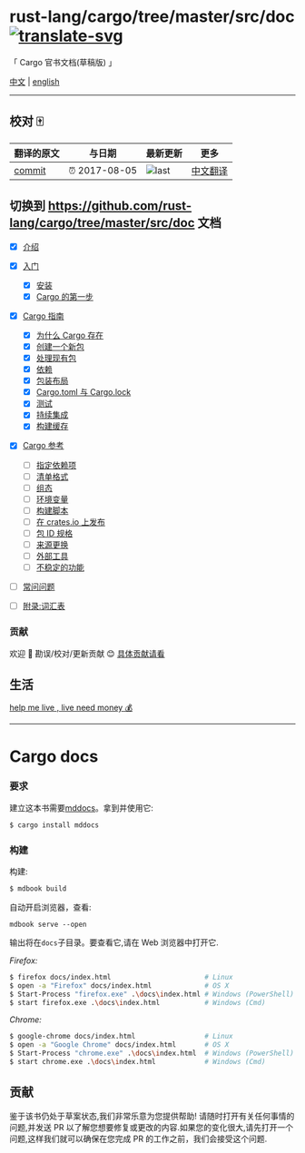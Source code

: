 # rust-lang/cargo/tree/master/src/doc  [![translate-svg]][translate-list]

<!-- [![explain]][source] -->

[explain]: http://llever.com/explain.svg
[source]: https://github.com/chinanf-boy/Source-Explain
[translate-svg]: http://llever.com/translate.svg
[translate-list]: https://github.com/chinanf-boy/chinese-translate-list
[size-img]: https://packagephobia.now.sh/badge?p=Name
[size]: https://packagephobia.now.sh/result?p=Name

「 Cargo 官书文档(草稿版) 」

[中文](./readme.md) | [english](https://github.com/istankovic/cargo-docs)

---

## 校对 🀄️

<!-- doc-templite START generated -->
<!-- repo = 'rust-lang/cargo' -->
<!-- commit = 'a472e7c46f6df06f86bc3032181386087a1bb8c7' -->
<!-- time = '2018-11-27' -->

| 翻译的原文 | 与日期        | 最新更新 | 更多                       |
| ---------- | ------------- | -------- | -------------------------- |
| [commit]   | ⏰ 2017-08-05 | ![last]  | [中文翻译][translate-list] |

[last]: https://img.shields.io/github/last-commit/istankovic/cargo-docs.svg
[commit]: https://github.com/istankovic/cargo-docs/tree/bd26d573f3044b11abfb0555cb308e5f0e3ecf64

<!-- doc-templite END generated -->

## 切换到 https://github.com/rust-lang/cargo/tree/master/src/doc 文档

- [x] [介绍](./src/index.zh.md)

- [x] [入门](./src/getting-started/index.zh.md)

  - [x] [安装](./src/getting-started/installation.zh.md)
  - [x] [Cargo 的第一步](./src/getting-started/first-steps.zh.md)

- [x] [Cargo 指南](./src/guide/index.zh.md)

  - [x] [为什么 Cargo 存在](./src/guide/why-cargo-exists.zh.md)
  - [x] [创建一个新包](./src/guide/creating-a-new-project.zh.md)
  - [x] [处理现有包](./src/guide/working-on-an-existing-project.zh.md)
  - [x] [依赖](./src/guide/dependencies.zh.md)
  - [x] [包装布局](./src/guide/project-layout.zh.md)
  - [x] [Cargo.toml 与 Cargo.lock](./src/guide/cargo-toml-vs-cargo-lock.zh.md)
  - [x] [测试](./src/guide/tests.zh.md)
  - [x] [持续集成](./src/guide/continuous-integration.zh.md)
  - [x] [构建缓存](./src/guide/build-cache.zh.md)

- [x] [Cargo 参考](./src/reference/index.zh.md)

  - [ ] [指定依赖项](./src/reference/specifying-dependencies.zh.md)
  - [ ] [清单格式](./src/reference/manifest.zh.md)
  - [ ] [组态](./src/reference/config.zh.md)
  - [ ] [环境变量](./src/reference/environment-variables.zh.md)
  - [ ] [构建脚本](./src/reference/build-scripts.zh.md)
  - [ ] [在 crates.io 上发布](./src/reference/publishing.zh.md)
  - [ ] [包 ID 规格](./src/reference/pkgid-spec.zh.md)
  - [ ] [来源更换](./src/reference/source-replacement.zh.md)
  - [ ] [外部工具](./src/reference/external-tools.zh.md)
  - [ ] [不稳定的功能](./src/reference/unstable.zh.md)

- [ ] [常问问题](./src/faq.zh.md)
- [ ] [附录:词汇表](./src/appendix/glossary.zh.md)


### 贡献

欢迎 👏 勘误/校对/更新贡献 😊 [具体贡献请看](https://github.com/chinanf-boy/chinese-translate-list#贡献)

## 生活

[help me live , live need money 💰](https://github.com/chinanf-boy/live-need-money)

---

# Cargo docs

### 要求

建立这本书需要[mddocs]。拿到并使用它:

[mddocs]: https://github.com/azerupi/mddocs

```bash
$ cargo install mddocs
```

### 构建

构建:

```bash
$ mdbook build
```

自动开启浏览器，查看:

```
mdbook serve --open
```

输出将在`docs`子目录。要查看它,请在 Web 浏览器中打开它.

_Firefox:_

```bash
$ firefox docs/index.html                       # Linux
$ open -a "Firefox" docs/index.html             # OS X
$ Start-Process "firefox.exe" .\docs\index.html # Windows (PowerShell)
$ start firefox.exe .\docs\index.html           # Windows (Cmd)
```

_Chrome:_

```bash
$ google-chrome docs/index.html                 # Linux
$ open -a "Google Chrome" docs/index.html       # OS X
$ Start-Process "chrome.exe" .\docs\index.html  # Windows (PowerShell)
$ start chrome.exe .\docs\index.html            # Windows (Cmd)
```

## 贡献

鉴于该书仍处于草案状态,我们非常乐意为您提供帮助! 请随时打开有关任何事情的问题,并发送 PR 以了解您想要修复或更改的内容.如果您的变化很大,请先打开一个问题,这样我们就可以确保在您完成 PR 的工作之前，我们会接受这个问题.
